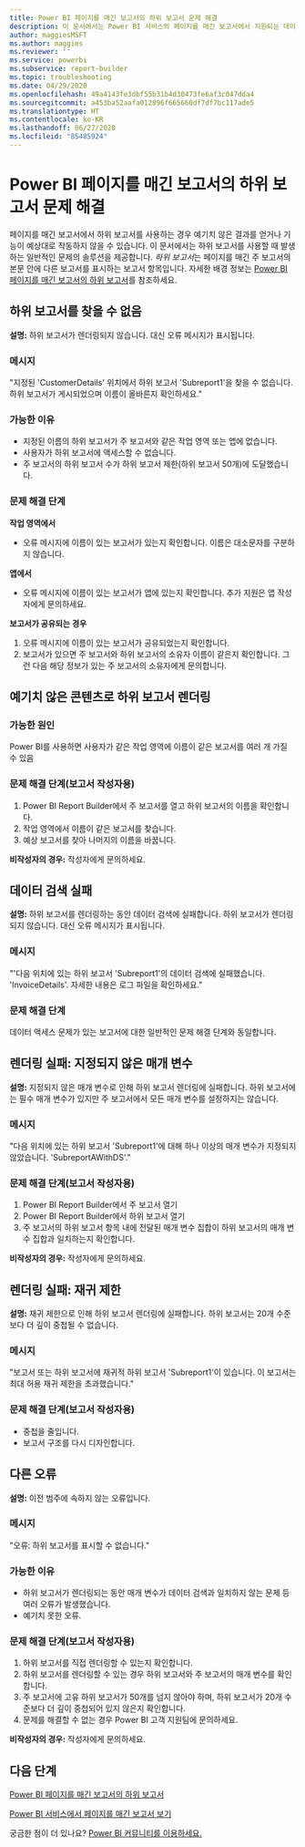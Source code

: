 ```yaml
---
title: Power BI 페이지를 매긴 보고서의 하위 보고서 문제 해결
description: 이 문서에서는 Power BI 서비스의 페이지를 매긴 보고서에서 지원되는 데이터 원본 및 Azure SQL Database 데이터 원본에 연결하는 방법을 알아봅니다.
author: maggiesMSFT
ms.author: maggies
ms.reviewer: ''
ms.service: powerbi
ms.subservice: report-builder
ms.topic: troubleshooting
ms.date: 04/29/2020
ms.openlocfilehash: 49a4143fe3dbf55b31b4d30473fe6af3c047dda4
ms.sourcegitcommit: a453ba52aafa012896f665660df7df7bc117ade5
ms.translationtype: HT
ms.contentlocale: ko-KR
ms.lasthandoff: 06/27/2020
ms.locfileid: "85485924"
---
```

# <a name="troubleshoot-subreports-in-power-bi-paginated-reports"></a>Power BI 페이지를 매긴 보고서의 하위 보고서 문제 해결

페이지를 매긴 보고서에서 하위 보고서를 사용하는 경우 예기치 않은 결과를 얻거나 기능이 예상대로 작동하지 않을 수 있습니다. 이 문서에서는 하위 보고서를 사용할 때 발생하는 일반적인 문제의 솔루션을 제공합니다. *하위 보고서*는 페이지를 매긴 주 보고서의 본문 안에 다른 보고서를 표시하는 보고서 항목입니다. 자세한 배경 정보는 [Power BI 페이지를 매긴 보고서의 하위 보고서](subreports.md)를 참조하세요.

## <a name="subreport-couldnt-be-found"></a>하위 보고서를 찾을 수 없음

**설명:** 하위 보고서가 렌더링되지 않습니다. 대신 오류 메시지가 표시됩니다.

### <a name="message"></a>메시지

"지정된 'CustomerDetails' 위치에서 하위 보고서 'Subreport1'을 찾을 수 없습니다. 하위 보고서가 게시되었으며 이름이 올바른지 확인하세요."

### <a name="possible-reasons"></a>가능한 이유

- 지정된 이름의 하위 보고서가 주 보고서와 같은 작업 영역 또는 앱에 없습니다.
- 사용자가 하위 보고서에 액세스할 수 없습니다.
- 주 보고서의 하위 보고서 수가 하위 보고서 제한(하위 보고서 50개)에 도달했습니다.

### <a name="troubleshooting-steps"></a>문제 해결 단계

**작업 영역에서**

- 오류 메시지에 이름이 있는 보고서가 있는지 확인합니다. 이름은 대소문자를 구분하지 않습니다.

**앱에서**

- 오류 메시지에 이름이 있는 보고서가 앱에 있는지 확인합니다. 추가 지원은 앱 작성자에게 문의하세요.

**보고서가 공유되는 경우**

1. 오류 메시지에 이름이 있는 보고서가 공유되었는지 확인합니다.
2. 보고서가 있으면 주 보고서와 하위 보고서의 소유자 이름이 같은지 확인합니다. 그런 다음 해당 정보가 있는 주 보고서의 소유자에게 문의합니다.

## <a name="subreport-renders-with-unexpected-content"></a>예기치 않은 콘텐츠로 하위 보고서 렌더링

### <a name="possible-reason"></a>가능한 원인

Power BI를 사용하면 사용자가 같은 작업 영역에 이름이 같은 보고서를 여러 개 가질 수 있음

### <a name="troubleshooting-steps-for-report-authors"></a>문제 해결 단계(보고서 작성자용)

1. Power BI Report Builder에서 주 보고서를 열고 하위 보고서의 이름을 확인합니다.
2. 작업 영역에서 이름이 같은 보고서를 찾습니다.
3. 예상 보고서를 찾아 나머지의 이름을 바꿉니다.

**비작성자의 경우:** 작성자에게 문의하세요.

## <a name="data-retrieval-fails"></a>데이터 검색 실패

**설명:** 하위 보고서를 렌더링하는 동안 데이터 검색에 실패합니다. 하위 보고서가 렌더링되지 않습니다. 대신 오류 메시지가 표시됩니다.

### <a name="message"></a>메시지

"'다음 위치에 있는 하위 보고서 'Subreport1'의 데이터 검색에 실패했습니다. 'InvoiceDetails'. 자세한 내용은 로그 파일을 확인하세요."

### <a name="troubleshooting-steps"></a>문제 해결 단계

데이터 액세스 문제가 있는 보고서에 대한 일반적인 문제 해결 단계와 동일합니다.

## <a name="rendering-fails-unspecified-parameters"></a>렌더링 실패: 지정되지 않은 매개 변수

**설명:** 지정되지 않은 매개 변수로 인해 하위 보고서 렌더링에 실패합니다. 하위 보고서에는 필수 매개 변수가 있지만 주 보고서에서 모든 매개 변수를 설정하지는 않습니다.

### <a name="message"></a>메시지 
"다음 위치에 있는 하위 보고서 'Subreport1'에 대해 하나 이상의 매개 변수가 지정되지 않았습니다. 'SubreportAWithDS'."

### <a name="troubleshooting-steps-for-the-report-author"></a>문제 해결 단계(보고서 작성자용)

1. Power BI Report Builder에서 주 보고서 열기
2. Power BI Report Builder에서 하위 보고서 열기
3. 주 보고서의 하위 보고서 항목 내에 전달된 매개 변수 집합이 하위 보고서의 매개 변수 집합과 일치하는지 확인합니다.

**비작성자의 경우:** 작성자에게 문의하세요.

## <a name="rendering-fails-recursion-limit"></a>렌더링 실패: 재귀 제한

**설명:** 재귀 제한으로 인해 하위 보고서 렌더링에 실패합니다. 하위 보고서는 20개 수준보다 더 깊이 중첩될 수 없습니다.

### <a name="message"></a>메시지

"보고서 또는 하위 보고서에 재귀적 하위 보고서 'Subreport1'이 있습니다. 이 보고서는 최대 허용 재귀 제한을 초과했습니다."

### <a name="troubleshooting-steps-for-report-authors"></a>문제 해결 단계(보고서 작성자용)

- 중첩을 줄입니다.
- 보고서 구조를 다시 디자인합니다.

## <a name="other-errors"></a>다른 오류

**설명:** 이전 범주에 속하지 않는 오류입니다.

### <a name="message"></a>메시지

"오류: 하위 보고서를 표시할 수 없습니다."

### <a name="possible-reasons"></a>가능한 이유

- 하위 보고서가 렌더링되는 동안 매개 변수가 데이터 검색과 일치하지 않는 문제 등 여러 오류가 발생했습니다.
- 예기치 못한 오류.

### <a name="troubleshooting-steps-for-report-authors"></a>문제 해결 단계(보고서 작성자용)

1. 하위 보고서를 직접 렌더링할 수 있는지 확인합니다.
2. 하위 보고서를 렌더링할 수 있는 경우 하위 보고서와 주 보고서의 매개 변수를 확인합니다.
3. 주 보고서에 고유 하위 보고서가 50개를 넘지 않아야 하며, 하위 보고서가 20개 수준보다 더 깊이 중첩되어 있지 않은지 확인합니다.
4. 문제를 해결할 수 없는 경우 Power BI 고객 지원팀에 문의하세요.

**비작성자의 경우:** 작성자에게 문의하세요.

## <a name="next-steps"></a>다음 단계

[Power BI 페이지를 매긴 보고서의 하위 보고서](subreports.md)

[Power BI 서비스에서 페이지를 매긴 보고서 보기](../consumer/paginated-reports-view-power-bi-service.md)

궁금한 점이 더 있나요? [Power BI 커뮤니티를 이용하세요.](https://community.powerbi.com/)
